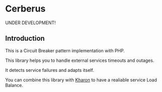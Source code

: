 # Cerberus

UNDER DEVELOPMENT!

## Introduction

This is a Circuit Breaker pattern implementation with PHP.

This library helps you to handle external services timeouts and outages.

It detects service failures and adapts itself. 

You can combine this library with [Kharon](https://github.com/Lansoweb/kharon) to have a realiable service Load Balance.   
